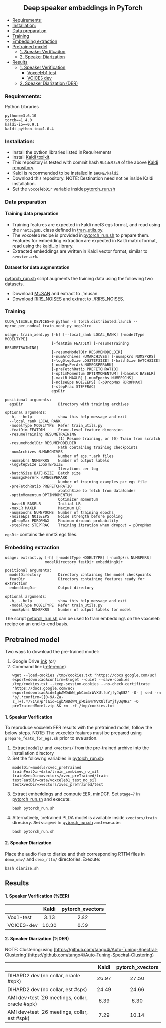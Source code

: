 ## <div align="center">Deep speaker embeddings in PyTorch</div>

* [Requirements:](#requirements)
* [Installation:](#installation)
* [Data preparation](#data-preparation)
* [Training](#training)
* [Embedding extraction](#embedding-extraction)
* [Pretrained model](#pretrained-model)
  * [1. Speaker Verification](#1-speaker-verification)
  * [2. Speaker Diarization](#2-speaker-diarization)
* [Results](#results)
  * [1. Speaker Verification](#1-speaker-verification-1)
    * [Voxceleb1 test](#voxceleb1-test)
    * [VOICES dev](#voices-dev)
  * [2. Speaker Diarization (DER)](#2-speaker-diarization-der)

### Requirements:
Python Libraries
```
python==3.6.10
torch==1.4.0
kaldi-io==0.9.1
kaldi-python-io==1.0.4
```


### Installation:

* Install the python libraries listed in [Requirements](#requirements)
* Install [Kaldi toolkit](https://github.com/kaldi-asr/kaldi/blob/master/INSTALL).
* This repository is tested with commit hash `9b4dc93c9` of the above [Kaldi repository](https://github.com/kaldi-asr/kaldi/blob/master/INSTALL).
* Kaldi is recommended to be installed in `$HOME/kaldi`.
* Download this repository. NOTE: Destination need not be inside Kaldi installation.
* Set the `voxcelebDir` variable inside [pytorch_run.sh](pytorch_run.sh)

### Data preparation

#### Training data preparation

* Training features are expected in Kaldi nnet3 egs format, and read using the `nnet3EgsDL` class defined in [train_utils.py](train_utils.py). 
* The voxceleb recipe is provided in [pytorch_run.sh](pytorch_run.sh) to prepare them. Features for embedding extraction are expected in Kaldi matrix format, read using the [kaldi_io](https://github.com/vesis84/kaldi-io-for-python) library. 
* Extracted embeddings are written in Kaldi vector format, similar to `xvector.ark`.

#### Dataset for data augmentation

[pytorch_run.sh](pytorch_run.sh) script augments the training data using the following two datasets.
* Download [MUSAN](https://openslr.org/17/) and extract to ./musan.
* Download [RIRS_NOISES](https://openslr.org/28/) and extract to ./RIRS_NOISES.


### Training
```
CUDA_VISIBLE_DEVICES=0 python -m torch.distributed.launch --nproc_per_node=1 train_xent.py <egsDir>
```
```
usage: train_xent.py [-h] [--local_rank LOCAL_RANK] [-modelType MODELTYPE]
                     [-featDim FEATDIM] [-resumeTraining RESUMETRAINING]
                     [-resumeModelDir RESUMEMODELDIR]
                     [-numArchives NUMARCHIVES] [-numSpkrs NUMSPKRS]
                     [-logStepSize LOGSTEPSIZE] [-batchSize BATCHSIZE]
                     [-numEgsPerArk NUMEGSPERARK]
                     [-preFetchRatio PREFETCHRATIO]
                     [-optimMomentum OPTIMMOMENTUM] [-baseLR BASELR]
                     [-maxLR MAXLR] [-numEpochs NUMEPOCHS]
                     [-noiseEps NOISEEPS] [-pDropMax PDROPMAX]
                     [-stepFrac STEPFRAC]
                     egsDir

positional arguments:
  egsDir                Directory with training archives

optional arguments:
  -h, --help            show this help message and exit
  --local_rank LOCAL_RANK
  -modelType MODELTYPE  Refer train_utils.py
  -featDim FEATDIM      Frame-level feature dimension
  -resumeTraining RESUMETRAINING
                        (1) Resume training, or (0) Train from scratch
  -resumeModelDir RESUMEMODELDIR
                        Path containing training checkpoints
  -numArchives NUMARCHIVES
                        Number of egs.*.ark files
  -numSpkrs NUMSPKRS    Number of output labels
  -logStepSize LOGSTEPSIZE
                        Iterations per log
  -batchSize BATCHSIZE  Batch size
  -numEgsPerArk NUMEGSPERARK
                        Number of training examples per egs file
  -preFetchRatio PREFETCHRATIO
                        xbatchSize to fetch from dataloader
  -optimMomentum OPTIMMOMENTUM
                        Optimizer momentum
  -baseLR BASELR        Initial LR
  -maxLR MAXLR          Maximum LR
  -numEpochs NUMEPOCHS  Number of training epochs
  -noiseEps NOISEEPS    Noise strength before pooling
  -pDropMax PDROPMAX    Maximum dropout probability
  -stepFrac STEPFRAC    Training iteration when dropout = pDropMax

```
`egsDir` contains the nnet3 egs files.

### Embedding extraction
```
usage: extract.py [-h] [-modelType MODELTYPE] [-numSpkrs NUMSPKRS]
                  modelDirectory featDir embeddingDir

positional arguments:
  modelDirectory        Directory containing the model checkpoints
  featDir               Directory containing features ready for extraction
  embeddingDir          Output directory

optional arguments:
  -h, --help            show this help message and exit
  -modelType MODELTYPE  Refer train_utils.py
  -numSpkrs NUMSPKRS    Number of output labels for model
```
The script [pytorch_run.sh](pytorch_run.sh) can be used to train embeddings on the voxceleb recipe on an end-to-end basis.

## Pretrained model

Two ways to download the pre-trained model:
1. Google Drive [link](https://drive.google.com/file/d/1gbAWDdWN_pkOim4rWVXUlfuYjfyJqUHZ/view?usp=sharing) *(or)*
2. Command line ([reference](https://medium.com/@acpanjan/download-google-drive-files-using-wget-3c2c025a8b99))
    ```
    wget --load-cookies /tmp/cookies.txt "https://docs.google.com/uc?export=download&confirm=$(wget --quiet --save-cookies /tmp/cookies.txt --keep-session-cookies --no-check-certificate 'https://docs.google.com/uc?export=download&id=1gbAWDdWN_pkOim4rWVXUlfuYjfyJqUHZ' -O- | sed -rn 's/.*confirm=([0-9A-Za-z_]+).*/\1\n/p')&id=1gbAWDdWN_pkOim4rWVXUlfuYjfyJqUHZ" -O preTrainedModel.zip && rm -rf /tmp/cookies.txt
    ```

#### 1. Speaker Verification
To reproduce voxceleb EER results with the pretrained model, follow the below steps.
NOTE: The voxceleb features must be prepared using `prepare_feats_for_egs.sh` prior to evaluation.

1) Extract `models/` and `xvectors/` from the pre-trained archive into the installation directory
2) Set the following variables in [pytorch_run.sh](pytorch_run.sh):
    ```
    modelDir=models/xvec_preTrained
    trainFeatDir=data/train_combined_no_sil
    trainXvecDir=xvectors/xvec_preTrained/train
    testFeatDir=data/voxceleb1_test_no_sil
    testXvecDir=xvectors/xvec_preTrained/test
    ```
3) Extract embeddings and compute EER, minDCF. Set `stage=7` in [pytorch_run.sh](pytorch_run.sh) and execute:
   ```
   bash pytorch_run.sh
   ```
4) Alternatively, pretrained PLDA model is available inside `xvectors/train` directory. Set `stage=9` in [pytorch_run.sh](pytorch_run.sh) and execute:
   ```
   bash pytorch_run.sh
   ```
#### 2. Speaker Diarization
Place the audio files to diarize and their corresponding RTTM files in `demo_wav/` and `demo_rttm/` directories. Execute:
```
bash diarize.sh
```

## Results

#### 1. Speaker Verification (%EER)

|         | Kaldi           | pytorch_xvectors  |
|:-------------|:-------------:|:-----:|
| Vox1-test      | 3.13 | 2.82 |
| VOICES-dev      | 10.30 | 8.59 |


#### 2. Speaker Diarization (%DER)

NOTE: Clustering using [https://github.com/tango4j/Auto-Tuning-Spectral-Clustering](https://github.com/tango4j/Auto-Tuning-Spectral-Clustering)

|         | Kaldi           | pytorch_xvectors  |
|:-------------|:-------------:|:-----:|
| DIHARD2 dev (no collar, oracle #spk)      | 26.97 | 27.50 |
| DIHARD2 dev (no collar, est #spk)      | 24.49 | 24.66 |
| AMI dev+test (26 meetings, collar, oracle #spk) | 6.39 | 6.30 |
| AMI dev+test (26 meetings, collar, est #spk) | 7.29 | 10.14 |
